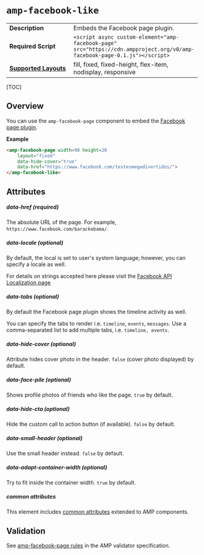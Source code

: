 <!---
Copyright 2017 The AMP HTML Authors. All Rights Reserved.

Licensed under the Apache License, Version 2.0 (the "License");
you may not use this file except in compliance with the License.
You may obtain a copy of the License at

      http://www.apache.org/licenses/LICENSE-2.0

Unless required by applicable law or agreed to in writing, software
distributed under the License is distributed on an "AS-IS" BASIS,
WITHOUT WARRANTIES OR CONDITIONS OF ANY KIND, either express or implied.
See the License for the specific language governing permissions and
limitations under the License.
-->

# <a name="amp-facebook-like"></a> `amp-facebook-like`

<table>
  <tr>
    <td width="40%"><strong>Description</strong></td>
    <td>Embeds the Facebook page plugin.</td>
  </tr>
  <tr>
    <td width="40%"><strong>Required Script</strong></td>
    <td><code>&lt;script async custom-element="amp-facebook-page" src="https://cdn.ampproject.org/v0/amp-facebook-page-0.1.js">&lt;/script></code></td>
  </tr>
  <tr>
    <td class="col-fourty"><strong><a href="https://www.ampproject.org/docs/guides/responsive/control_layout.html">Supported Layouts</a></strong></td>
    <td>fill, fixed, fixed-height, flex-item, nodisplay, responsive</td>
  </tr>
</table>

[TOC]

## Overview

You can use the `amp-facebook-page` component to embed the [Facebook page plugin](https://developers.facebook.com/docs/plugins/page-plugin).

**Example**

```html
<amp-facebook-page width=90 height=20
    layout="fixed"
    data-hide-cover="true"
    data-href="https://www.facebook.com/testesmegadivertidos/">
</amp-facebook-like>
```
## Attributes

##### data-href (required)

The absolute URL of the page. For example, `https://www.facebook.com/barackobama/`.

##### data-locale (optional)

By default, the local is set to user's system language; however, you can specify a locale as well.

For details on strings accepted here please visit the [Facebook API Localization page](https://developers.facebook.com/docs/internationalization)

##### data-tabs (optional)

By default the Facebook page plugin shows the timeline activity as well.

You can specify the tabs to render i.e. `timeline`, `events`, `messages`. Use a comma-separated list to add multiple tabs, i.e. `timeline, events`.

##### data-hide-cover (optional)

Attribute hides cover photo in the header. `false` (cover photo displayed) by default.

##### data-face-pile (optional)

Shows profile photos of friends who like the page. `true` by default.

##### data-hide-cta (optional)

Hide the custom call to action button (if available). `false` by default.

##### data-small-header (optional)

Use the small header instead. `false` by default.

##### data-adapt-container-width (optional)

Try to fit inside the container width. `true` by default.

##### common attributes

This element includes [common attributes](https://www.ampproject.org/docs/reference/common_attributes) extended to AMP components.

## Validation

See [amp-facebook-page rules](https://github.com/ampproject/amphtml/blob/master/extensions/amp-facebook-page/validator-amp-facebook-page.protoascii) in the AMP validator specification.
